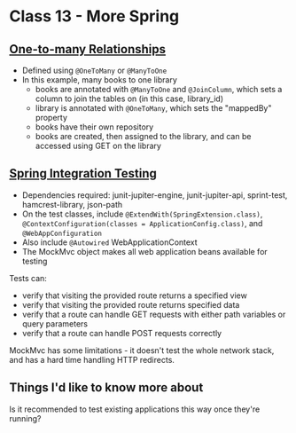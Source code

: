 # Class 13 - More Spring

## [One-to-many Relationships](https://www.baeldung.com/spring-data-rest-relationships)

- Defined using `@OneToMany` or `@ManyToOne`
- In this example, many books to one library
  - books are annotated with `@ManyToOne` and `@JoinColumn`, which sets a column to join the tables on (in this case, library_id)
  - library is annotated with `@OneToMany`, which sets the "mappedBy" property
  - books have their own repository
  - books are created, then assigned to the library, and can be accessed using GET on the library

## [Spring Integration Testing](https://www.baeldung.com/integration-testing-in-spring)

- Dependencies required: junit-jupiter-engine, junit-jupiter-api, sprint-test, hamcrest-library, json-path
- On the test classes, include `@ExtendWith(SpringExtension.class)`, `@ContextConfiguration(classes = ApplicationConfig.class)`, and `@WebAppConfiguration`
- Also include `@Autowired` WebApplicationContext
- The MockMvc object makes all web application beans available for testing

Tests can:

- verify that visiting the provided route returns a specified view
- verify that visiting the provided route returns specified data
- verify that a route can handle GET requests with either path variables or query parameters
- verify that a route can handle POST requests correctly

MockMvc has some limitations - it doesn't test the whole network stack, and has a hard time handling HTTP redirects.

## Things I'd like to know more about

Is it recommended to test existing applications this way once they're running?
